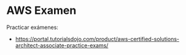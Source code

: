 # AWS Examen

Practicar exámenes:

- <https://portal.tutorialsdojo.com/product/aws-certified-solutions-architect-associate-practice-exams/>

